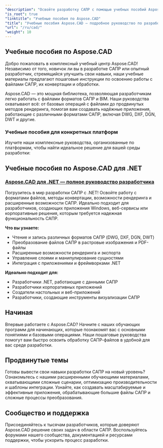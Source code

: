 ```yaml
---
"description": "Освойте разработку САПР с помощью учебных пособий Aspose.CAD. Научитесь создавать, конвертировать и обрабатывать файлы САПР на разных платформах и в разных форматах с помощью подробных руководств и примеров."
"is_root": true
"linktitle": "Учебные пособия по Aspose.CAD"
"title": "Учебные пособия Aspose.CAD — подробное руководство по разработке САПР"
"url": "/ru/cad/"
"weight": 10
---
```


## Учебные пособия по Aspose.CAD

Добро пожаловать в комплексный учебный центр Aspose.CAD! Независимо от того, новичок ли вы в разработке САПР или опытный разработчик, стремящийся улучшить свои навыки, наши учебные материалы предлагают пошаговые инструкции по освоению работы с файлами САПР, их конвертации и обработки.

Aspose.CAD — это мощная библиотека, позволяющая разработчикам легко работать с файлами форматов САПР и BIM. Наши руководства охватывают всё: от базовых операций с файлами до продвинутых методов рендеринга, помогая вам создавать надёжные приложения, работающие с различными форматами САПР, включая DWG, DXF, DGN, DWT и другие.

### Учебные пособия для конкретных платформ

Изучите наши комплексные руководства, организованные по платформам, чтобы найти идеальное решение для вашей среды разработки:

## Учебные пособия по Aspose.CAD для .NET
### [Aspose.CAD для .NET — полное руководство разработчика](./net/)
Погрузитесь в мир разработки САПР с .NET! Освойте работу с форматами файлов, методы конвертации, возможности рендеринга и расширенные возможности САПР. Идеально подходит для разработчиков, создающих приложения Windows, веб-сервисы или корпоративные решения, которым требуется надежная функциональность САПР.

**Что вы узнаете:**
- Чтение и запись различных форматов САПР (DWG, DXF, DGN, DWT)
- Преобразование файлов САПР в растровые изображения и PDF-файлы  
- Расширенные возможности рендеринга и экспорта
- Управление слоями и манипулирование сущностями
- Интеграция с приложениями и фреймворками .NET

**Идеально подходит для:**
- Разработчики .NET, работающие с данными САПР
- Разработчики корпоративных приложений
- Создатели настольных и веб-приложений
- Разработчики, создающие инструменты визуализации САПР


## Начиная

Впервые работаете с Aspose.CAD? Начните с наших обучающих программ для начинающих, которые познакомят вас с основными понятиями и базовыми операциями. Наши пошаговые руководства помогут вам быстро освоить обработку САПР-файлов в удобной для вас среде разработки.

## Продвинутые темы

Готовы вывести свои навыки разработки САПР на новый уровень? Ознакомьтесь с нашими расширенными обучающими материалами, охватывающими сложные сценарии, оптимизацию производительности и шаблоны интеграции. Узнайте, как создавать масштабируемые и эффективные приложения, обрабатывающие большие файлы САПР и сложные процессы преобразования.

## Сообщество и поддержка

Присоединяйтесь к тысячам разработчиков, которые доверяют Aspose.CAD решение своих задач в области САПР. Воспользуйтесь форумами нашего сообщества, документацией и ресурсами поддержки, чтобы ускорить процесс разработки.